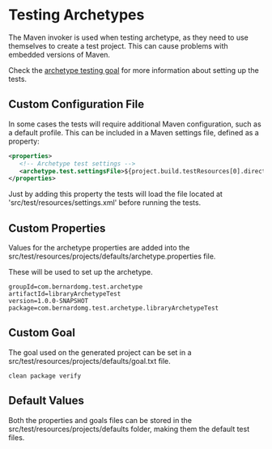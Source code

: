 # Testing Archetypes

The Maven invoker is used when testing archetype, as they need to use themselves to create a test project. This can cause problems with embedded versions of Maven.

Check the [archetype testing goal](http://maven.apache.org/archetype/maven-archetype-plugin/integration-test-mojo.html) for more information about setting up the tests.

## Custom Configuration File

In some cases the tests will require additional Maven configuration, such as a default profile. This can be included in a Maven settings file, defined as a property:

```xml
<properties>
   <!-- Archetype test settings -->
   <archetype.test.settingsFile>${project.build.testResources[0].directory}/settings.xml</archetype.test.settingsFile>
</properties>
```

Just by adding this property the tests will load the file located at 'src/test/resources/settings.xml' before running the tests.

## Custom Properties

Values for the archetype properties are added into the src/test/resources/projects/defaults/archetype.properties file. 

These will be used to set up the archetype.

```properties
groupId=com.bernardomg.test.archetype
artifactId=libraryArchetypeTest
version=1.0.0-SNAPSHOT
package=com.bernardomg.test.archetype.libraryArchetypeTest
```

## Custom Goal

The goal used on the generated project can be set in a src/test/resources/projects/defaults/goal.txt file.

```
clean package verify
```

## Default Values

Both the properties and goals files can be stored in the src/test/resources/projects/defaults folder, making them the default test files.

